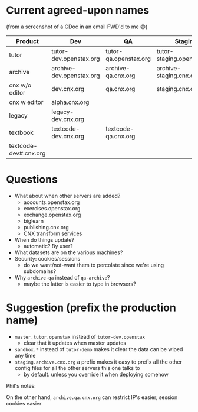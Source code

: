 # Current agreed-upon names 

(from a screenshot of a GDoc in an email FWD'd to me :smile:)

Product | Dev | QA | Staging | Production
--- | --- | --- | --- | ---
tutor | tutor-dev.openstax.org | tutor-qa.openstax.org | tutor-staging.openstax.org | tutor.openstax.org
archive | archive-dev.openstax.org | archive-qa.cnx.org | archive-staging.cnx.org | archive.cnx.org
cnx w/o editor | dev.cnx.org | qa.cnx.org | staging.cnx.org | cnx.org
cnx w editor | alpha.cnx.org | | | beta.cnx.org
legacy | legacy-dev.cnx.org | | | legacy.cnx.org
textbook | textcode-dev.cnx.org | textcode-qa.cnx.org | | 
 | textcode-dev#.cnx.org | | |


# Questions

- What about when other servers are added?
  - accounts.openstax.org
  - exercises.openstax.org
  - exchange.openstax.org
  - biglearn
  - publishing.cnx.org
  - CNX transform services
- When do things update?
  - automatic? By user?
- What datasets are on the various machines?
- Security: cookies/sessions
  - do we want/not-want them to percolate since we're using subdomains?
- Why `archive-qa` instead of `qa-archive`?
  - maybe the latter is easier to type in browsers?

# Suggestion (prefix the production name)

- `master.tutor.openstax` instead of `tutor-dev.openstax`
  - clear that it updates when master updates
- `sandbox.*` instead of `tutor-demo` makes it clear the data can be wiped any time
- `staging.archive.cnx.org` a prefix makes it easy to prefix all the other config files for all the other servers this one talks to
  - by default. unless you override it when deploying somehow

Phil's notes:

On the other hand, `archive.qa.cnx.org` can restrict IP's easier, session cookies easier
